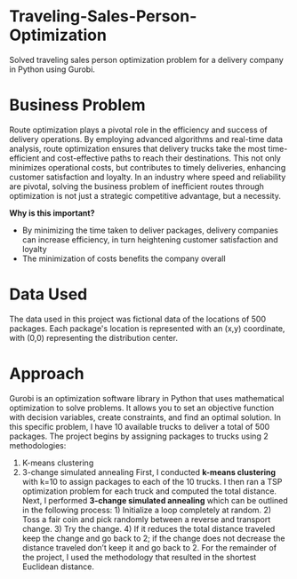 # Traveling-Sales-Person-Optimization
Solved traveling sales person optimization problem for a delivery company in Python using Gurobi.

# Business Problem
Route optimization plays a pivotal role in the efficiency and success of delivery operations. By employing advanced algorithms and real-time data analysis, route optimization ensures that delivery trucks take the most time-efficient and cost-effective paths to reach their destinations. This not only minimizes operational costs, but contributes to timely deliveries, enhancing customer satisfaction and loyalty. In an industry where speed and reliability are pivotal, solving the business problem of inefficient routes through optimization is not just a strategic competitive advantage, but a necessity.

**Why is this important?**
* By minimizing the time taken to deliver packages, delivery companies can increase efficiency, in turn heightening customer satisfaction and loyalty
* The minimization of costs benefits the company overall

# Data Used
The data used in this project was fictional data of the locations of 500 packages. Each package's location is represented with an (x,y) coordinate, with (0,0) representing the distribution center.

# Approach
Gurobi is an optimization software library in Python that uses mathematical optimization to solve problems. It allows you to set an objective function with decision variables, create constraints, and find an optimal solution. In this specific problem, I have 10 available trucks to deliver a total of 500 packages. The project begins by assigning packages to trucks using 2 methodologies:
1. K-means clustering
2. 3-change simulated annealing
First, I conducted **k-means clustering** with k=10 to assign packages to each of the 10 trucks. I then ran a TSP optimization problem for each truck and computed the total distance. Next, I performed **3-change simulated annealing** which can be outlined in the following process: 1) Initialize a loop completely at random. 2) Toss a fair coin and pick randomly between a reverse and transport change. 3) Try the change. 4) If it reduces the total distance traveled keep the change and go back to 2; if the change does not decrease the distance traveled don’t keep it and go back to 2. For the remainder of the project, I used the methodology that resulted in the shortest Euclidean distance.
